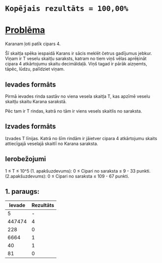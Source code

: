 # ``Kopējais rezultāts = 100,00%``

# [Problēma](https://www.codechef.com/status/LUCKYFR?usernames=wuzzy)
Karanam ļoti patīk cipars 4.

Šī skaitļa spēka iespaidā Karans ir sācis meklēt četrus gadījumus jebkur. Viņam ir T veselu skaitļu saraksts, katram no tiem viņš vēlas aprēķināt cipara 4 atkārtojumu skaitu decimāldaļā. Viņš tagad ir pārāk aizņemts, tāpēc, lūdzu, palīdziet viņam.

## Ievades formāts
Pirmā ievades rinda sastāv no viena vesela skaitļa T, kas apzīmē veselu skaitļu skaitu Karana sarakstā.

Pēc tam ir T rindas, katrā no tām ir viens vesels skaitlis no saraksta.

## Izvades formāts
Izvades T līnijas. Katrā no šīm rindām ir jāietver cipara 4 atkārtojumu skaits attiecīgajā veselajā skaitlī no Karana saraksta.

## Ierobežojumi
1 ≤ T ≤ 10^5 (1. apakšuzdevums): 0 ≤ Cipari no saraksta ≤ 9 - 33 punkti. (2.apakšuzdevums): 0 ≤ Cipari no saraksta ≤ 109 - 67 punkti.

## 1. paraugs:
| Ievade | Rezultāts |
---------|----
| 5 | - |
| 447474 | 4 |
| 228 | 0 |
| 6664 | 1 |
| 40 | 1 |
| 81 | 0 |